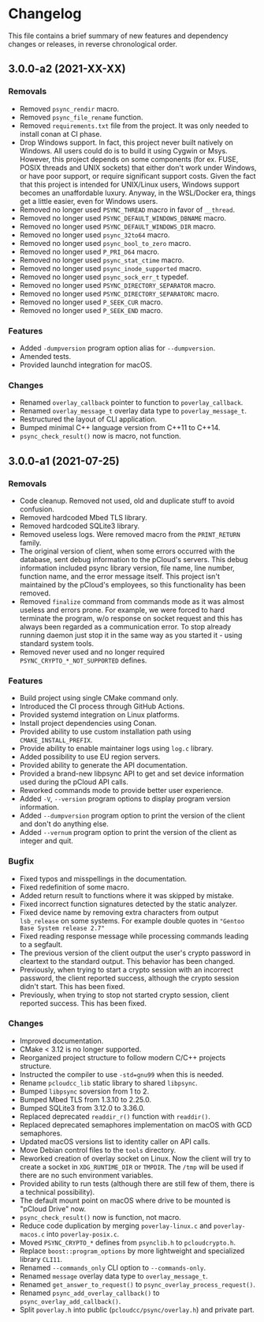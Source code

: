 # Changelog

This file contains a brief summary of new features and dependency changes or
releases, in reverse chronological order.

## 3.0.0-a2 (2021-XX-XX)

### Removals

* Removed `psync_rendir` macro.
* Removed `psync_file_rename` function.
* Removed `requirements.txt` file from the project. It was only needed to
  install conan at CI phase.
* Drop Windows support. In fact, this project never built natively on Windows.
  All users could do is to build it using Cygwin or Msys. However, this project
  depends on some components (for ex. FUSE, POSIX threads and UNIX sockets) that
  either don't work under Windows, or have poor support, or require significant
  support costs. Given the fact that this project is intended for UNIX/Linux users,
  Windows support becomes an unaffordable luxury. Anyway, in the WSL/Docker era,
  things get a little easier, even for Windows users.
* Removed no longer used `PSYNC_THREAD` macro in favor of `__thread`.
* Removed no longer used `PSYNC_DEFAULT_WINDOWS_DBNAME` macro.
* Removed no longer used `PSYNC_DEFAULT_WINDOWS_DIR` macro.
* Removed no longer used `psync_32to64` macro.
* Removed no longer used `psync_bool_to_zero` macro.
* Removed no longer used `P_PRI_D64` macro.
* Removed no longer used `psync_stat_ctime` macro.
* Removed no longer used `psync_inode_supported` macro.
* Removed no longer used `psync_sock_err_t` typedef.
* Removed no longer used `PSYNC_DIRECTORY_SEPARATOR` macro.
* Removed no longer used `PSYNC_DIRECTORY_SEPARATORC` macro.
* Removed no longer used `P_SEEK_CUR` macro.
* Removed no longer used `P_SEEK_END` macro.

### Features

* Added `-dumpversion` program option alias for `--dumpversion`.
* Amended tests.
* Provided launchd integration for macOS.
  
### Changes

* Renamed `overlay_callback` pointer to function to `poverlay_callback`.
* Renamed `overlay_message_t` overlay data type to `poverlay_message_t`.
* Restructured the layout of CLI application.
* Bumped minimal C++ language version from C++11 to C++14.
* `psync_check_result()` now is macro, not function.

## 3.0.0-a1 (2021-07-25)

### Removals

* Code cleanup. Removed not used, old and duplicate stuff to avoid confusion.
* Removed hardcoded Mbed TLS library.
* Removed hardcoded SQLite3 library.
* Removed useless logs. Were removed macro from the `PRINT_RETURN` family.
* The original version of client, when some errors occurred with the database,
  sent debug information to the pCloud's servers. This debug information
  included psync library version, file name, line number, function name, and
  the error message itself. This project isn't maintained by the pCloud's
  employees, so this functionality has been removed.
* Removed `finalize` command from commands mode as it was almost useless and
  errors prone. For example, we were forced to hard terminate the program,
  w/o response on socket request and this has always been regarded as a
  communication error. To stop already running daemon just stop it in the
  same way as you started it - using standard system tools.
* Removed never used and no longer required `PSYNC_CRYPTO_*_NOT_SUPPORTED` defines.

### Features

* Build project using single CMake command only.
* Introduced the CI process through GitHub Actions.
* Provided systemd integration on Linux platforms.
* Install project dependencies using Conan.
* Provided ability to use custom installation path using `CMAKE_INSTALL_PREFIX`.
* Provide ability to enable maintainer logs using `log.c` library.
* Added possibility to use EU region servers.
* Provided ability to generate the API documentation.
* Provided a brand-new libpsync API to get and set device information used
  during the pCloud API calls.
* Reworked commands mode to provide better user experience.
* Added `-V`, `--version` program options to display program version information.
* Added `--dumpversion` program option to print the version of the client and
  don't do anything else.
* Added `--vernum` program option to print the version of the client as integer
  and quit.

### Bugfix

* Fixed typos and misspellings in the documentation.
* Fixed redefinition of some macro.
* Added return result to functions where it was skipped by mistake.
* Fixed incorrect function signatures detected by the static analyzer.
* Fixed device name by removing extra characters from output `lsb_release`
  on some systems. For example double quotes in `"Gentoo Base System release 2.7"`
* Fixed reading response message while processing commands leading to a segfault.
* The previous version of the client output the user's crypto password in cleartext
  to the standard output. This behavior has been changed.
* Previously, when trying to start a crypto session with an incorrect password, the
  client reported success, although the crypto session didn't start.
  This has been fixed.
* Previously, when trying to stop not started crypto session, client reported
  success. This has been fixed.

### Changes

* Improved documentation.
* CMake < 3.12 is no longer supported.
* Reorganized project structure to follow modern C/C++ projects structure.
* Instructed the compiler to use `-std=gnu99` when this is needed.
* Rename `pcloudcc_lib` static library to shared `libpsync`.
* Bumped `libpsync` soversion from 1 to 2.
* Bumped Mbed TLS from 1.3.10 to 2.25.0.
* Bumped SQLite3 from 3.12.0 to 3.36.0.
* Replaced deprecated `readdir_r()` function with `readdir()`.
* Replaced deprecated semaphores implementation on macOS with GCD semaphores.
* Updated macOS versions list to identity caller on API calls.
* Move Debian control files to the `tools` directory.
* Reworked creation of overlay socket on Linux. Now the client will try to
  create a socket in `XDG_RUNTIME_DIR` or `TMPDIR`. The `/tmp` will be used
  if there are no such environment variables.
* Provided ability to run tests (although there are still few of them, there
  is a technical possibility).
* The default mount point on macOS where drive to be mounted is "pCloud Drive" now.
* `psync_check_result()` now is function, not macro.
* Reduce code duplication by merging `poverlay-linux.c` and `poverlay-macos.c`
  into `poverlay-posix.c`.
* Moved `PSYNC_CRYPTO_*` defines from `psynclib.h` to `pcloudcrypto.h`.
* Replace `boost::program_options` by more lightweight and specialized library `CLI11`.
* Renamed `--commands_only` CLI option to `--commands-only`.
* Renamed `message` overlay data type to `overlay_message_t`.
* Renamed `get_answer_to_request()` to `psync_overlay_process_request()`.
* Renamed `psync_add_overlay_callback()` to `psync_overlay_add_callback()`.
* Split `poverlay.h` into public (`pcloudcc/psync/overlay.h`) and private part.
